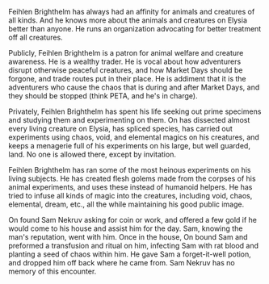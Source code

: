 Feihlen Brighthelm has always had an affinity for animals and creatures of all kinds. And he knows more about the animals and creatures on Elysia better than anyone. He runs an organization advocating for better treatment off all creatures. 

Publicly, Feihlen Brighthelm is a patron for animal welfare and creature awareness. He is a wealthy trader. He is vocal about how adventurers disrupt otherwise peaceful creatures, and how Market Days should be forgone, and trade routes put in their place. He is addiment that it is the adventurers who cause the chaos that is during and after Market Days, and they should be stopped (think PETA, and he's in charge). 

Privately, Feihlen Brighthelm has spent his life seeking out prime specimens and studying them and experimenting on them. On has dissected almost every living creature on Elysia, has spliced species, has carried out experiments using chaos, void, and elemental magics on his creatures, and keeps a menagerie full of his experiments on his large, but well guarded, land. No one is allowed there, except by invitation. 
 
Feihlen Brighthelm has ran some of the most heinous experiments on his living subjects. He has created flesh golems made from the corpses of his animal experiments, and uses these instead of humanoid helpers. He has tried to infuse all kinds of magic into the creatures, including void, chaos, elemental, dream, etc., all the while maintaining his good public image. 

On found Sam Nekruv asking for coin or work, and offered a few gold if he would come to his house and assist him for the day. Sam, knowing the man's reputation, went with him. Once in the house, On bound Sam and preformed a transfusion and ritual on him, infecting Sam with rat blood and planting a seed of chaos within him. He gave Sam a forget-it-well potion, and dropped him off back where he came from. Sam Nekruv has no memory of this encounter.